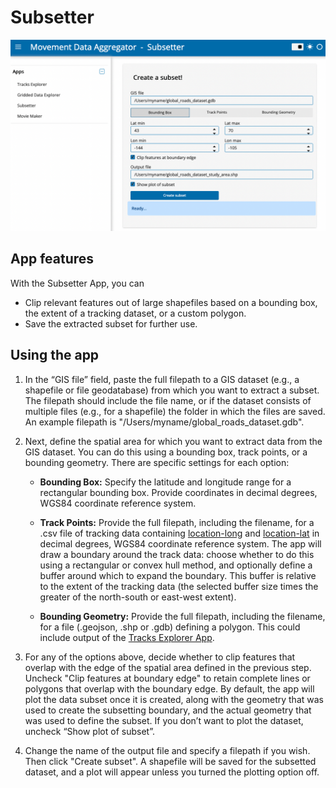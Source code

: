 # Subsetter

![subsetter](../images/subsetter.png)

## App features

With the Subsetter App, you can 
- Clip relevant features out of large shapefiles based on a bounding box, the extent of a tracking dataset, or a custom polygon.
- Save the extracted subset for further use.

## Using the app

1. In the “GIS file” field, paste the full filepath to a GIS dataset (e.g., a shapefile or file geodatabase) from which you want to extract a subset. The filepath should include the file name, or if the dataset consists of multiple files (e.g., for a shapefile) the folder in which the files are saved. An example filepath is "/Users/myname/global_roads_dataset.gdb".
2. Next, define the spatial area for which you want to extract data from the GIS dataset. You can do this using a bounding box, track points, or a bounding geometry. There are specific settings for each option:

    * **Bounding Box:** Specify the latitude and longitude range for a rectangular bounding box. Provide coordinates in decimal degrees, WGS84 coordinate reference system.

    * **Track Points:** Provide the full filepath, including the filename, for a .csv file of tracking data containing [location-long](http://vocab.nerc.ac.uk/collection/MVB/current/MVB000146/) and [location-lat](http://vocab.nerc.ac.uk/collection/MVB/current/MVB000145/) in decimal degrees, WGS84 coordinate reference system. The app will draw a boundary around the track data: choose whether to do this using a rectangular or convex hull method, and optionally define a buffer around which to expand the boundary. This buffer is relative to the extent of the tracking data (the selected buffer size times the greater of the north-south or east-west extent).

    * **Bounding Geometry:** Provide the full filepath, including the filename, for a file (.geojson, .shp or .gdb) defining a polygon. This could include output of the [Tracks Explorer App](tracks_explorer).

3. For any of the options above, decide whether to clip features that overlap with the edge of the spatial area defined in the previous step. Uncheck "Clip features at boundary edge" to retain complete lines or polygons that overlap with the boundary edge.
By default, the app will plot the data subset once it is created, along with the geometry that was used to create the subsetting boundary, and the actual geometry that was used to define the subset. If you don’t want to plot the dataset, uncheck “Show plot of subset”.
4. Change the name of the output file and specify a filepath if you wish. Then click "Create subset". A shapefile will be saved for the subsetted dataset, and a plot will appear unless you turned the plotting option off.